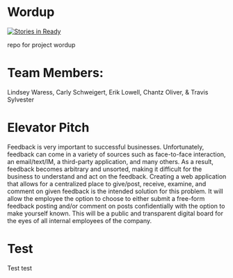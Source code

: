 # Wordup
[![Stories in Ready](https://badge.waffle.io/asu-cis-capstone/wordup.png?label=ready&title=Ready)](http://waffle.io/asu-cis-capstone/wordup)

repo for project wordup

# Team Members:
Lindsey Waress, Carly Schweigert, Erik Lowell, Chantz Oliver, & Travis Sylvester

# Elevator Pitch
Feedback is very important to successful businesses. Unfortunately, feedback can come in a variety of sources such as face-to-face interaction, an email/text/IM, a third-party application, and many others. As a result, feedback becomes arbitrary and unsorted, making it difficult for the business to understand and act on the feedback. Creating a web application that allows for a centralized place to give/post, receive, examine, and comment on given feedback is the intended solution for this problem. It will allow the employee the option to choose to either submit a free-form feedback posting and/or comment on posts confidentially with the option to make yourself known. This will be a public and transparent digital board for the eyes of all internal employees of the company.


# Test
Test 
test

